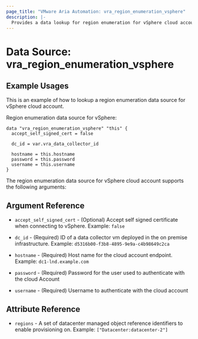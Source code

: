 ```yaml
---
page_title: "VMware Aria Automation: vra_region_enumeration_vsphere"
description: |-
  Provides a data lookup for region enumeration for vSphere cloud account.
---
```


# Data Source: vra_region_enumeration_vsphere

## Example Usages

This is an example of how to lookup a region enumeration data source for vSphere cloud account.

Region enumeration data source for vSphere:

```hcl
data "vra_region_enumeration_vsphere" "this" {
  accept_self_signed_cert = false

  dc_id = var.vra_data_collector_id

  hostname = this.hostname
  password = this.password
  username = this.username
}
```

The region enumeration data source for vSphere cloud account supports the following arguments:

## Argument Reference

* `accept_self_signed_cert` - (Optional) Accept self signed certificate when connecting to vSphere. Example: `false`

* `dc_id` - (Required) ID of a data collector vm deployed in the on premise infrastructure. Example: `d5316b00-f3b8-4895-9e9a-c4b98649c2ca`

* `hostname` - (Required) Host name for the cloud account endpoint. Example: `dc1-lnd.example.com`

* `password` - (Required) Password for the user used to authenticate with the cloud Account

* `username` - (Required) Username to authenticate with the cloud account

## Attribute Reference

* `regions` - A set of datacenter managed object reference identifiers to enable provisioning on. Example: `["Datacenter:datacenter-2"]`
